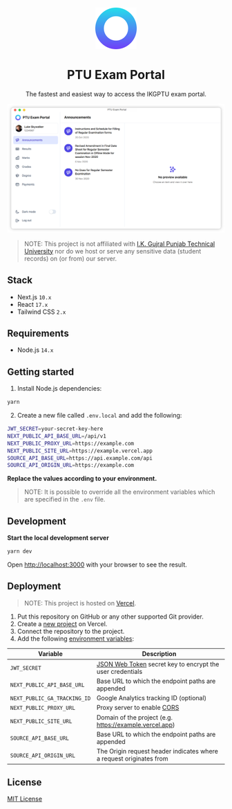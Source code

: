 <p align="center">
  <img src="public/icon-192.png" width="96" alt="Icon" />
</p>

<h1 align="center">PTU Exam Portal</h1>

<p align="center">The fastest and easiest way to access the IKGPTU exam portal.</p>

<p align="center">
  <img src="demo.png" width="720" />
</p>

> NOTE: This project is not affiliated with [I.K. Gujral Punjab Technical University](https://www.ptu.ac.in) nor do we host or serve any sensitive data (student records) on (or from) our server.

## Stack

- Next.js `10.x`
- React `17.x`
- Tailwind CSS `2.x`

## Requirements

- Node.js `14.x`

## Getting started

1. Install Node.js dependencies:

```sh
yarn
```

2. Create a new file called `.env.local` and add the following:

```sh
JWT_SECRET=your-secret-key-here
NEXT_PUBLIC_API_BASE_URL=/api/v1
NEXT_PUBLIC_PROXY_URL=https://example.com
NEXT_PUBLIC_SITE_URL=https://example.vercel.app
SOURCE_API_BASE_URL=https://api.example.com/api
SOURCE_API_ORIGIN_URL=https://example.com
```

**Replace the values according to your environment.**

> NOTE: It is possible to override all the environment variables which are specified in the `.env` file.

## Development

**Start the local development server**

```sh
yarn dev
```

Open [http://localhost:3000](http://localhost:3000) with your browser to see the result.

## Deployment

> NOTE: This project is hosted on [Vercel](https://vercel.com).

1. Put this repository on GitHub or any other supported Git provider.
2. Create a [new project](https://vercel.com/new) on Vercel.
3. Connect the repository to the project.
4. Add the following [environment variables](https://vercel.com/docs/environment-variables):

| Variable                     | Description                                                                           |
| ---------------------------- | ------------------------------------------------------------------------------------- |
| `JWT_SECRET`                 | [JSON Web Token](https://jwt.io) secret key to encrypt the user credentials           |
| `NEXT_PUBLIC_API_BASE_URL`   | Base URL to which the endpoint paths are appended                                     |
| `NEXT_PUBLIC_GA_TRACKING_ID` | Google Analytics tracking ID (optional)                                               |
| `NEXT_PUBLIC_PROXY_URL`      | Proxy server to enable [CORS](https://developer.mozilla.org/en-US/docs/Web/HTTP/CORS) |
| `NEXT_PUBLIC_SITE_URL`       | Domain of the project (e.g. https://example.vercel.app)                               |
| `SOURCE_API_BASE_URL`        | Base URL to which the endpoint paths are appended                                     |
| `SOURCE_API_ORIGIN_URL`      | The Origin request header indicates where a request originates from                   |

## License

[MIT License](LICENSE)
